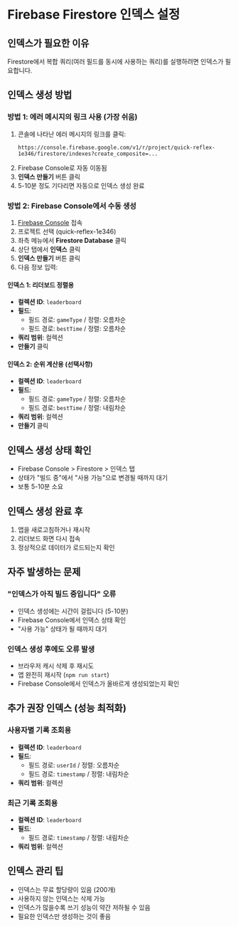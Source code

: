 # Firebase Firestore 인덱스 설정

## 인덱스가 필요한 이유
Firestore에서 복합 쿼리(여러 필드를 동시에 사용하는 쿼리)를 실행하려면 인덱스가 필요합니다.

## 인덱스 생성 방법

### 방법 1: 에러 메시지의 링크 사용 (가장 쉬움)
1. 콘솔에 나타난 에러 메시지의 링크를 클릭:
   ```
   https://console.firebase.google.com/v1/r/project/quick-reflex-1e346/firestore/indexes?create_composite=...
   ```
2. Firebase Console로 자동 이동됨
3. **인덱스 만들기** 버튼 클릭
4. 5-10분 정도 기다리면 자동으로 인덱스 생성 완료

### 방법 2: Firebase Console에서 수동 생성
1. [Firebase Console](https://console.firebase.google.com) 접속
2. 프로젝트 선택 (quick-reflex-1e346)
3. 좌측 메뉴에서 **Firestore Database** 클릭
4. 상단 탭에서 **인덱스** 클릭
5. **인덱스 만들기** 버튼 클릭
6. 다음 정보 입력:

#### 인덱스 1: 리더보드 정렬용
- **컬렉션 ID**: `leaderboard`
- **필드**:
  - 필드 경로: `gameType` / 정렬: 오름차순
  - 필드 경로: `bestTime` / 정렬: 오름차순
- **쿼리 범위**: 컬렉션
- **만들기** 클릭

#### 인덱스 2: 순위 계산용 (선택사항)
- **컬렉션 ID**: `leaderboard`
- **필드**:
  - 필드 경로: `gameType` / 정렬: 오름차순
  - 필드 경로: `bestTime` / 정렬: 내림차순
- **쿼리 범위**: 컬렉션
- **만들기** 클릭

## 인덱스 생성 상태 확인
- Firebase Console > Firestore > 인덱스 탭
- 상태가 "빌드 중"에서 "사용 가능"으로 변경될 때까지 대기
- 보통 5-10분 소요

## 인덱스 생성 완료 후
1. 앱을 새로고침하거나 재시작
2. 리더보드 화면 다시 접속
3. 정상적으로 데이터가 로드되는지 확인

## 자주 발생하는 문제

### "인덱스가 아직 빌드 중입니다" 오류
- 인덱스 생성에는 시간이 걸립니다 (5-10분)
- Firebase Console에서 인덱스 상태 확인
- "사용 가능" 상태가 될 때까지 대기

### 인덱스 생성 후에도 오류 발생
- 브라우저 캐시 삭제 후 재시도
- 앱 완전히 재시작 (`npm run start`)
- Firebase Console에서 인덱스가 올바르게 생성되었는지 확인

## 추가 권장 인덱스 (성능 최적화)

### 사용자별 기록 조회용
- **컬렉션 ID**: `leaderboard`
- **필드**:
  - 필드 경로: `userId` / 정렬: 오름차순
  - 필드 경로: `timestamp` / 정렬: 내림차순
- **쿼리 범위**: 컬렉션

### 최근 기록 조회용
- **컬렉션 ID**: `leaderboard`
- **필드**:
  - 필드 경로: `timestamp` / 정렬: 내림차순
- **쿼리 범위**: 컬렉션

## 인덱스 관리 팁
- 인덱스는 무료 할당량이 있음 (200개)
- 사용하지 않는 인덱스는 삭제 가능
- 인덱스가 많을수록 쓰기 성능이 약간 저하될 수 있음
- 필요한 인덱스만 생성하는 것이 좋음